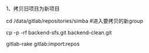  1、拷贝旧项目为新项目

 cd /data/gitlab/repositories/simba   \#进入要拷贝的新group

 cp -p -rf backend-sfs.git backend-clean.git

  gitlab-rake gitlab:import:repos

